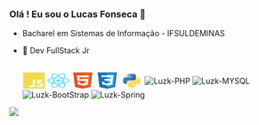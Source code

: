 ### Olá ! Eu sou o Lucas Fonseca 👋

- Bacharel em Sistemas de Informação - IFSULDEMINAS
- 🌱 Dev FullStack Jr


  <div style="display: inline_block"><br>
  <img align="center" alt="Luzk-Js" height="30" width="40" src="https://raw.githubusercontent.com/devicons/devicon/master/icons/javascript/javascript-plain.svg">
  <img align="center" alt="Luzk-React" height="30" width="40" src="https://raw.githubusercontent.com/devicons/devicon/master/icons/react/react-original.svg">
  <img align="center" alt="Luzk-HTML" height="30" width="40" src="https://raw.githubusercontent.com/devicons/devicon/master/icons/html5/html5-original.svg">
  <img align="center" alt="Luzk-CSS" height="30" width="40" src="https://raw.githubusercontent.com/devicons/devicon/master/icons/css3/css3-original.svg">
  <img align="center" alt="Luzk-Python" height="30" width="40" src="https://raw.githubusercontent.com/devicons/devicon/master/icons/python/python-original.svg">
  <img align="center" alt="Luzk-PHP" height="40" width="50"
  src="https://cdn.jsdelivr.net/gh/devicons/devicon/icons/php/php-original.svg">
  <img align="center" alt="Luzk-MYSQL" height="40" width="50"
    src="https://cdn.jsdelivr.net/gh/devicons/devicon/icons/mysql/mysql-original-wordmark.svg">
  <img align="center" alt="Luzk-BootStrap" height="40" width="50"
   src="https://cdn.jsdelivr.net/gh/devicons/devicon/icons/bootstrap/bootstrap-original.svg">
  <img align="center" alt="Luzk-Spring" height="40" width="50"
   src="https://cdn.jsdelivr.net/gh/devicons/devicon/icons/spring/spring-original-wordmark.svg">
</div>
 
 <div> 

<a href = "mailto:luzkfonseca@gmail.com"><img src="https://img.shields.io/badge/-Gmail-%23333?style=for-the-badge&logo=gmail&logoColor=white" target="_blank"></a>
   
 
 
</div> 
  
